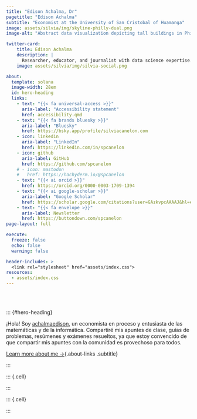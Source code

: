 ```yaml
---
title: "Edison Achalma, Dr"
pagetitle: "Edison Achalma"
subtitle: "Economist at the University of San Cristobal of Huamanga"
image: assets/silvia/img/skyline-philly-dual.png
image-alt: "Abstract data visualization depicting tall buildings in Philadelphia as a circle. The text inside the circle reads Philadelphia Skyline"

twitter-card:
    title: Edison Achalma
    description: |
      Researcher, educator, and journalist with data science expertise.
    image: assets/silvia/img/silvia-social.png

about:
  template: solana
  image-width: 28em
  id: hero-heading
  links:
    - text: "{{< fa universal-access >}}"
      aria-label: "Accessibility statement"
      href: accessibility.qmd
    - text: "{{< fa brands bluesky >}}"
      aria-label: "Bluesky"
      href: https://bsky.app/profile/silviacanelon.com
    - icon: linkedin
      aria-label: "LinkedIn"
      href: https://linkedin.com/in/spcanelon
    - icon: github
      aria-label: GitHub
      href: https://github.com/spcanelon
    # - icon: mastodon
    #   href: https://hachyderm.io/@spcanelon
    - text: "{{< ai orcid >}}"
      href: https://orcid.org/0000-0003-1709-1394
    - text: "{{< ai google-scholar >}}"
      aria-label: "Google Scholar"
      href: https://scholar.google.com/citations?user=GAzkvpcAAAAJ&hl=en&oi=ao
    - text: "{{< fa envelope >}}"
      aria-label: Newsletter
      href: https://buttondown.com/spcanelon
page-layout: full

execute: 
  freeze: false
  echo: false
  warning: false

header-includes: >
  <link rel="stylesheet" href="assets/index.css">
resources:
  - assets/index.css
---
```





<br><br>


::: {#hero-heading}

¡Hola! Soy [achalmaedison](https://achalmaedison.netlify.app/resources/cv.pdf), un economista en proceso y entusiasta de las matemáticas y de la informática. Compartiré mis apuntes de clase, guías de problemas, resúmenes y exámenes resueltos, ya que estoy convencido de que compartir mis apuntes con la comunidad es provechoso para todos.

[Learn more about me &rarr;](/about){.about-links .subtitle}

:::
<!-- hero-heading -->



::: {.cell}

:::

::: {.cell}

:::